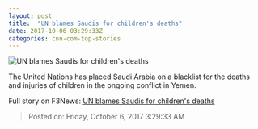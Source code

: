 ```yaml
---
layout: post
title:  "UN blames Saudis for children's deaths"
date: 2017-10-06 03:29:33Z
categories: cnn-com-top-stories
---
```


![UN blames Saudis for children's deaths](http://i2.cdn.cnn.com/cnnnext/dam/assets/171003131111-irc-yemen-cholera-3-super-tease.jpg)

The United Nations has placed Saudi Arabia on a blacklist for the deaths and injuries of children in the ongoing conflict in Yemen.


Full story on F3News: [UN blames Saudis for children's deaths](http://www.f3nws.com/n/UZNbdG)

> Posted on: Friday, October 6, 2017 3:29:33 AM
